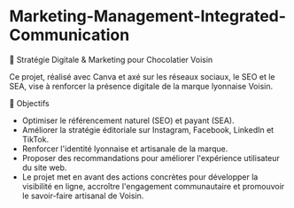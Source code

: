 # Marketing-Management-Integrated-Communication

🍫 Stratégie Digitale & Marketing pour Chocolatier Voisin

Ce projet, réalisé avec Canva et axé sur les réseaux sociaux, le SEO et le SEA, vise à renforcer la présence digitale de la marque lyonnaise Voisin.

🎯 Objectifs

- Optimiser le référencement naturel (SEO) et payant (SEA).
- Améliorer la stratégie éditoriale sur Instagram, Facebook, LinkedIn et TikTok.
- Renforcer l'identité lyonnaise et artisanale de la marque.
- Proposer des recommandations pour améliorer l'expérience utilisateur du site web.
- Le projet met en avant des actions concrètes pour développer la visibilité en ligne, accroître l'engagement communautaire et promouvoir le savoir-faire artisanal de Voisin.
